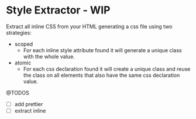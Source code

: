 # Style Extractor - WIP

Extract all inline CSS from your HTML generating a css file using two strategies:

- scoped
  - For each inline style attribute found it will generate a unique class with the whole value.
- atomic
  - For each css declaration found it will create a unique class and reuse the class on all elements that also have the same css declaration value.


@TODOS

- [ ] add prettier
- [ ] extract inline <style> tags
- [ ] unit test the library
- [ ] fix missing TS types
- [ ] Write a better documentation with practical examples etc...
- [ ] deploy a stable version